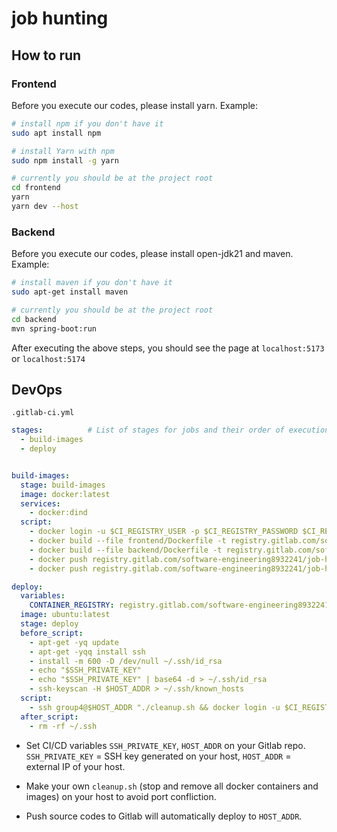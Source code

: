 # job hunting



## How to run

### Frontend

Before you execute our codes, please install yarn.
Example:
```bash
# install npm if you don't have it
sudo apt install npm

# install Yarn with npm
sudo npm install -g yarn
```

```bash
# currently you should be at the project root
cd frontend
yarn
yarn dev --host
```



### Backend

Before you execute our codes, please install open-jdk21 and maven.
Example:
```bash
# install maven if you don't have it
sudo apt-get install maven
```

```bash
# currently you should be at the project root
cd backend
mvn spring-boot:run
```



After executing the above steps, you should see the page at `localhost:5173` or `localhost:5174`





## DevOps

`.gitlab-ci.yml`

```yaml
stages:          # List of stages for jobs and their order of execution
  - build-images
  - deploy


build-images:
  stage: build-images
  image: docker:latest
  services:
    - docker:dind
  script:
    - docker login -u $CI_REGISTRY_USER -p $CI_REGISTRY_PASSWORD $CI_REGISTRY
    - docker build --file frontend/Dockerfile -t registry.gitlab.com/software-engineering8932241/job-hunting:frontend_image_$CI_COMMIT_SHORT_SHA .
    - docker build --file backend/Dockerfile -t registry.gitlab.com/software-engineering8932241/job-hunting:backend_image_$CI_COMMIT_SHORT_SHA .
    - docker push registry.gitlab.com/software-engineering8932241/job-hunting:frontend_image_$CI_COMMIT_SHORT_SHA
    - docker push registry.gitlab.com/software-engineering8932241/job-hunting:backend_image_$CI_COMMIT_SHORT_SHA

deploy:
  variables:
    CONTAINER_REGISTRY: registry.gitlab.com/software-engineering8932241/job-hunting
  image: ubuntu:latest
  stage: deploy
  before_script:
    - apt-get -yq update
    - apt-get -yqq install ssh
    - install -m 600 -D /dev/null ~/.ssh/id_rsa
    - echo "$SSH_PRIVATE_KEY"
    - echo "$SSH_PRIVATE_KEY" | base64 -d > ~/.ssh/id_rsa
    - ssh-keyscan -H $HOST_ADDR > ~/.ssh/known_hosts
  script:
    - ssh group4@$HOST_ADDR "./cleanup.sh && docker login -u $CI_REGISTRY_USER -p $CI_REGISTRY_PASSWORD $CI_REGISTRY && docker pull $CONTAINER_REGISTRY:frontend_image_$CI_COMMIT_SHORT_SHA && docker run -d -t --name frontend_$CI_COMMIT_SHORT_SHA -p 5173:5173 $CONTAINER_REGISTRY:frontend_image_$CI_COMMIT_SHORT_SHA && docker pull $CONTAINER_REGISTRY:backend_image_$CI_COMMIT_SHORT_SHA && docker run -d -t --name backend_$CI_COMMIT_SHORT_SHA -p 8005:8005 $CONTAINER_REGISTRY:backend_image_$CI_COMMIT_SHORT_SHA && docker exec -d backend_$CI_COMMIT_SHORT_SHA mvn spring-boot:run && docker exec -d frontend_$CI_COMMIT_SHORT_SHA yarn dev --host && exit"
  after_script:
    - rm -rf ~/.ssh

```

- Set CI/CD variables `SSH_PRIVATE_KEY`, `HOST_ADDR` on your Gitlab repo. `SSH_PRIVATE_KEY` = SSH key generated on your host, `HOST_ADDR` = external IP of your host. 
- Make your own `cleanup.sh` (stop and remove all docker containers and images) on your host to avoid port confliction.

- Push source codes to Gitlab will automatically deploy to `HOST_ADDR`.
